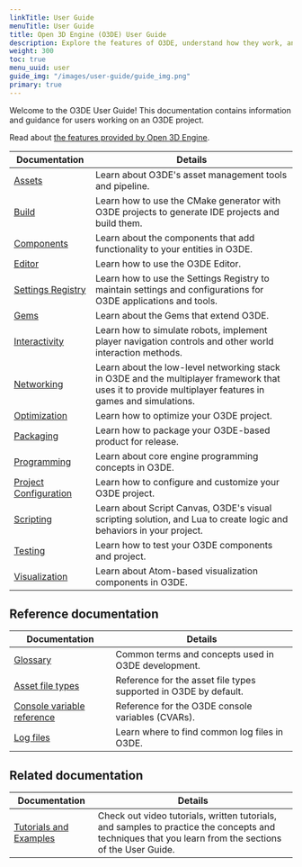 ```yaml
---
linkTitle: User Guide
menuTitle: User Guide
title: Open 3D Engine (O3DE) User Guide
description: Explore the features of O3DE, understand how they work, and learn how to use them in your project.
weight: 300
toc: true
menu_uuid: user
guide_img: "/images/user-guide/guide_img.png"
primary: true
---
```


Welcome to the O3DE User Guide! This documentation contains information and guidance for users working on an O3DE project.

Read about [the features provided by Open 3D Engine](/docs/welcome-guide/features-intro).

| Documentation                        | Details                                                                                                                                                 |
|--------------------------------------|---------------------------------------------------------------------------------------------------------------------------------------------------------|
| [Assets](assets/) | Learn about O3DE's asset management tools and pipeline.                                                                                                 |
| [Build](build/) | Learn how to use the CMake generator with O3DE projects to generate IDE projects and build them.                                                        |
| [Components](components/) | Learn about the components that add functionality to your entities in O3DE.                                                                             |
| [Editor](editor/) | Learn how to use the O3DE Editor.                                                                                                                       |
| [Settings Registry](settings/) | Learn how to use the Settings Registry to maintain settings and configurations for O3DE applications and tools.                                         |
| [Gems](gems/) | Learn about the Gems that extend O3DE.                                                                                                                  |
| [Interactivity](interactivity/) | Learn how to simulate robots, implement player navigation controls and other world interaction methods.                                                 |
| [Networking](networking/) | Learn about the low-level networking stack in O3DE and the multiplayer framework that uses it to provide multiplayer features in games and simulations. |
| [Optimization](optimization/) | Learn how to optimize your O3DE project. |
| [Packaging](packaging/) | Learn how to package your O3DE-based product for release. |
| [Programming](programming/) |  Learn about core engine programming concepts in O3DE. |
| [Project Configuration](project-config/) | Learn how to configure and customize your O3DE project. |
| [Scripting](scripting/) | Learn about Script Canvas, O3DE's visual scripting solution, and Lua to create logic and behaviors in your project. |
| [Testing](testing/) | Learn how to test your O3DE components and project. |
| [Visualization](visualization/) | Learn about Atom-based visualization components in O3DE. |

## Reference documentation

| Documentation                        | Details |
|--------------------------------------|---------|
| [Glossary](appendix/glossary) | Common terms and concepts used in O3DE development. |
| [Asset file types](assets/asset-types/) | Reference for the asset file types supported in O3DE by default. |
| [Console variable reference](appendix/cvars/) | Reference for the O3DE console variables (CVARs). |
| [Log files](appendix/log-files) | Learn where to find common log files in O3DE. |

## Related documentation

| Documentation                        | Details |
|--------------------------------------|---------|
| [Tutorials and Examples](/docs/learning-guide/) | Check out video tutorials, written tutorials, and samples to practice the concepts and techniques that you learn from the sections of the User Guide. |
